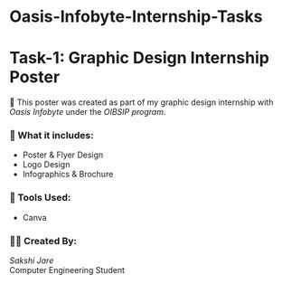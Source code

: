 # Oasis-Infobyte-Internship-Tasks
# Task-1: Graphic Design Internship Poster

🎨 This poster was created as part of my graphic design internship with *Oasis Infobyte* under the *OIBSIP program*.

### 📌 What it includes:
- Poster & Flyer Design
- Logo Design
- Infographics & Brochure

### 🔧 Tools Used:
- Canva

### 🙋‍♀ Created By:
*Sakshi Jare*  
Computer Engineering Student
